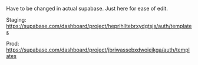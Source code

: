 Have to be changed in actual supabase. Just here for ease of edit.

Staging: https://supabase.com/dashboard/project/heprlhlltebrxydgtsjs/auth/templates

Prod: https://supabase.com/dashboard/project/jbriwassebxdwoieikga/auth/templates